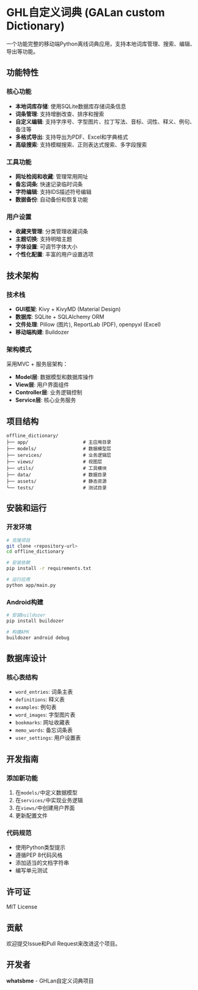 # GHL自定义词典 (GALan custom Dictionary)

一个功能完整的移动端Python离线词典应用，支持本地词库管理、搜索、编辑、导出等功能。

## 功能特性

### 核心功能
- **本地词库存储**: 使用SQLite数据库存储词条信息
- **词条管理**: 支持增删改查、排序和搜索
- **自定义编辑**: 支持字序号、字型图片、拉丁写法、音标、词性、释义、例句、备注等
- **多格式导出**: 支持导出为PDF、Excel和字典格式
- **高级搜索**: 支持模糊搜索、正则表达式搜索、多字段搜索

### 工具功能
- **网址检阅和收藏**: 管理常用网址
- **备忘词条**: 快速记录临时词条
- **字符编辑**: 支持IDS描述符号编辑
- **数据备份**: 自动备份和恢复功能

### 用户设置
- **收藏夹管理**: 分类管理收藏词条
- **主题切换**: 支持明暗主题
- **字体设置**: 可调节字体大小
- **个性化配置**: 丰富的用户设置选项

## 技术架构

### 技术栈
- **GUI框架**: Kivy + KivyMD (Material Design)
- **数据库**: SQLite + SQLAlchemy ORM
- **文件处理**: Pillow (图片), ReportLab (PDF), openpyxl (Excel)
- **移动端构建**: Buildozer

### 架构模式
采用MVC + 服务层架构：
- **Model层**: 数据模型和数据库操作
- **View层**: 用户界面组件
- **Controller层**: 业务逻辑控制
- **Service层**: 核心业务服务

## 项目结构

```
offline_dictionary/
├── app/                    # 主应用目录
├── models/                 # 数据模型层
├── services/               # 业务逻辑层
├── views/                  # 视图层
├── utils/                  # 工具模块
├── data/                   # 数据目录
├── assets/                 # 静态资源
└── tests/                  # 测试目录
```

## 安装和运行

### 开发环境
```bash
# 克隆项目
git clone <repository-url>
cd offline_dictionary

# 安装依赖
pip install -r requirements.txt

# 运行应用
python app/main.py
```

### Android构建
```bash
# 安装buildozer
pip install buildozer

# 构建APK
buildozer android debug
```

## 数据库设计

### 核心表结构
- `word_entries`: 词条主表
- `definitions`: 释义表
- `examples`: 例句表
- `word_images`: 字型图片表
- `bookmarks`: 网址收藏表
- `memo_words`: 备忘词条表
- `user_settings`: 用户设置表

## 开发指南

### 添加新功能
1. 在`models/`中定义数据模型
2. 在`services/`中实现业务逻辑
3. 在`views/`中创建用户界面
4. 更新配置文件

### 代码规范
- 使用Python类型提示
- 遵循PEP 8代码风格
- 添加适当的文档字符串
- 编写单元测试

## 许可证

MIT License

## 贡献

欢迎提交Issue和Pull Request来改进这个项目。

## 开发者

**whatsbme** - GHLan自定义词典项目
